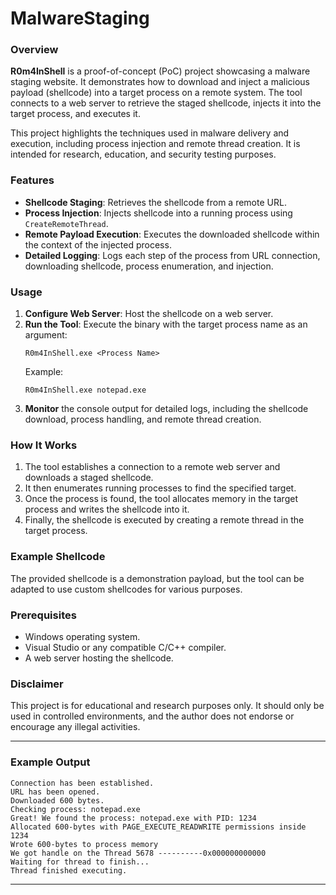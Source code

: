 # MalwareStaging
### Overview
**R0m4InShell** is a proof-of-concept (PoC) project showcasing a malware staging website. It demonstrates how to download and inject a malicious payload (shellcode) into a target process on a remote system. The tool connects to a web server to retrieve the staged shellcode, injects it into the target process, and executes it.

This project highlights the techniques used in malware delivery and execution, including process injection and remote thread creation. It is intended for research, education, and security testing purposes.

### Features
- **Shellcode Staging**: Retrieves the shellcode from a remote URL.
- **Process Injection**: Injects shellcode into a running process using `CreateRemoteThread`.
- **Remote Payload Execution**: Executes the downloaded shellcode within the context of the injected process.
- **Detailed Logging**: Logs each step of the process from URL connection, downloading shellcode, process enumeration, and injection.

### Usage
1. **Configure Web Server**: Host the shellcode on a web server.
2. **Run the Tool**: Execute the binary with the target process name as an argument:
   ```
   R0m4InShell.exe <Process Name>
   ```
   Example:
   ```
   R0m4InShell.exe notepad.exe
   ```
3. **Monitor** the console output for detailed logs, including the shellcode download, process handling, and remote thread creation.

### How It Works
1. The tool establishes a connection to a remote web server and downloads a staged shellcode.
2. It then enumerates running processes to find the specified target.
3. Once the process is found, the tool allocates memory in the target process and writes the shellcode into it.
4. Finally, the shellcode is executed by creating a remote thread in the target process.

### Example Shellcode
The provided shellcode is a demonstration payload, but the tool can be adapted to use custom shellcodes for various purposes.

### Prerequisites
- Windows operating system.
- Visual Studio or any compatible C/C++ compiler.
- A web server hosting the shellcode.

### Disclaimer
This project is for educational and research purposes only. It should only be used in controlled environments, and the author does not endorse or encourage any illegal activities.

---

### Example Output
```
Connection has been established.
URL has been opened.
Downloaded 600 bytes.
Checking process: notepad.exe
Great! We found the process: notepad.exe with PID: 1234
Allocated 600-bytes with PAGE_EXECUTE_READWRITE permissions inside 1234
Wrote 600-bytes to process memory
We got handle on the Thread 5678 ----------0x000000000000
Waiting for thread to finish...
Thread finished executing.
```

---
